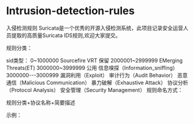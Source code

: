 # Intrusion-detection-rules
入侵检测规则
Suricata是一个优秀的开源入侵检测系统，此项目记录安全运营人员提取的高质量Suricata IDS规则,欢迎大家提交。 

规则分类：

sid类型：
0~1000000   Sourcefire VRT 保留
2000001~2999999     EMerging Threats(ET)
3000000~3999999     公用
信息嗅探（Information_sniffing） 3000000---3000999
漏洞利用（Exploit）
审计行为（Audit Behavior）
恶意通信（Malicious Communication）
暴力破解（Exhaustive Attack）
协议分析（Protocol Analysis）
安全管理（Security Management）
规则命名方式：

规则分类+协议名称+简要描述

示例：
